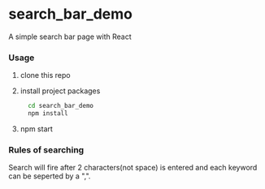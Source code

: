 # search_bar_demo

A simple search bar page with React

### Usage

1. clone this repo

2. install project packages

	```bash
	  cd search_bar_demo
	  npm install
	```
3. npm start


### Rules of searching

Search will fire after 2 characters(not space) is entered and each keyword can be seperted by a ",".
